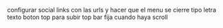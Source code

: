 configurar social links con las urls y hacer que el menu se cierre
tipo letra texto
boton top para subir
top bar fija cuando haya scroll

